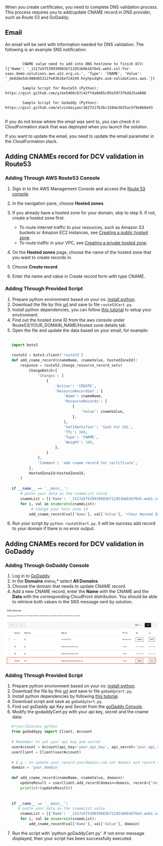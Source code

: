 When you create certificates, you need to complete DNS validation process. This process requires you to add/update CNAME record in DNS provider, such as Route 53 and GoDaddy.

## Email
An email will be sent with information needed for DNS validation. The following is an example SNS notification:

```

        CNAME value need to add into DNS hostzone to finish DCV: [{'Name': '_1317a5f539939083b712d51b6b1676e5.web1.ssl-for-saas.demo.solutions.aws.a2z.org.cn.', 'Type': 'CNAME', 'Value': '_de026e5dc988d65312fe83616ef24249.hnyhpvdqhv.acm-validations.aws.'}]

        Sample Script for Route53 (Python): https://gist.github.com/yike5460/67c42ff4a0405c05e59737bd425a4806

        Sample Script for Godaddy (Python): https://gist.github.com/alvindaiyan/262721fb3bc3284e3635ac5f9e860e93


```

If you do not know where the email was sent to, you can check it in CloudFormation stack that was deployed when you launch the solution. 

If you want to update the email, you need to update the email parameter in the CloudFormation stack. 

## Adding CNAMEs record for DCV validation in Route53

### Adding Through AWS Route53 Console

1. Sign in to the AWS Management Console and access the [Route 53 console](https://console.aws.amazon.com/route53/).
2. In the navigation pane, choose **Hosted zones**.
3. If you already have a hosted zone for your domain, skip to step 5. If not, create a hosted zone first.

    - To route internet traffic to your resources, such as Amazon S3 buckets or Amazon EC2 instances, see [Creating a public hosted zone](https://docs.aws.amazon.com/Route53/latest/DeveloperGuide/CreatingHostedZone.html).
    - To route traffic in your VPC, see [Creating a private hosted zone](https://docs.aws.amazon.com/Route53/latest/DeveloperGuide/hosted-zone-private-creating.html).

4. On the **Hosted zones** page, choose the name of the hosted zone that you want to create records in.
5. Choose **Create record**.
6. Enter the name and value in Create record form with type CNAME.


### Adding Through Provided Script

1. Prepare python environment based on your os: [install python](https://www.python.org/downloads/).
2. Download the file by this [url](https://gist.github.com/yike5460/67c42ff4a0405c05e59737bd425a4806) and save to file `route53Cert.py`.
3. Install python dependencies, you can follow [this tutorial](https://boto3.amazonaws.com/v1/documentation/api/latest/guide/quickstart.html) to setup your environment.
4. Find out the hosted zone ID from the aws console under Route53/YOUR_DOMAIN_NAME/Hosted zone details tab.
5. Open the file and update the data based on your email, for example:


``` python
     
   import boto3
   
   route53 = boto3.client('route53')
   def add_cname_record(cnameName, cnameValue, hostedZoneId):
       response = route53.change_resource_record_sets(
           ChangeBatch={
               'Changes': [
                   {
                       'Action': 'CREATE',
                       'ResourceRecordSet': {
                           'Name': cnameName,
                           'ResourceRecords': [
                               {
                                   'Value': cnameValue,
                               },
                           ],
                           'SetIdentifier': 'SaaS For SSL',
                           'TTL': 300,
                           'Type': 'CNAME',
                           'Weight': 100,
                       },
                   }
               ],
               'Comment': 'add cname record for certificate',
           },
           HostedZoneId=hostedZoneId,
       )
   
   if __name__ == '__main__':
       # paste your data as the cnameList value
       cnameList = [{'Name': '_1317a5f539939083b712d51b6b1676e5.web1.ssl-for-saas.demo.solutions.aws.a2z.org.cn.', 'Type': 'CNAME', 'Value': '_de026e5dc988d65312fe83616ef24249.hnyhpvdqhv.acm-validations.aws.'}]
       for i, val in enumerate(cnameList):
            # change your host zone id
           add_cname_record(val['Name'], val['Value'], '<Your Hosted Zone ID>')
```

6. Run your script by `python route53Cert.py`. it will be success add record to your domain if there is no error output.

## Adding CNAMEs record for DCV validation in GoDaddy

### Adding Through GoDaddy Console

1. Log in to [GoDaddy](https://www.godaddy.com/). 
2. In the **Domains** menu,* select **All Domains**.
3. Choose the domain that needs to update CNAME record.
4. Add a new CNAME record, enter the **Name** with the CNAME and the **Data** with the corresponding CloudFront distribution. You should be able to retrieve both values in the SNS message sent by solution.

![godaddy-cloudfront](../../../images/godaddy-cloudfront.png)


### Adding Through Provided Script

1. Prepare python environment based on your os: [install python](https://www.python.org/downloads/).
2. Download the file by this [url](https://gist.github.com/yike5460/67c42ff4a0405c05e59737bd425a4806) and save to file `goDaddyCert.py`.
3. Install python dependencies by following [this tutorial](https://pypi.org/project/GoDaddyPy/).
4. Download script and save as `goDaddyCert.py`.
5. Find out goDaddy api Key and Secret from the [goDaddy Console](https://developer.godaddy.com/keys).
6. Modify the godaddyCert.py with your api key, secret and the cname data:


``` python
   #!/usr/bin/env python
   from godaddypy import Client, Account
   
   # Remember to set your api key and secret
   userAccount = Account(api_key='your_api_key', api_secret='your_api_secret')
   userClient = Client(userAccount)
   
   # E.g.: to update your_record.yourdomain.com set domain and record to:
   domain = 'your_domain'
   
   def add_cname_record(cnameName, cnameValue, domain):
       updateResult = userClient.add_record(domain=domain, record={'data': cnameValue, 'name':cnameName,'ttl':3600, 'type':'CNAME'})
       print(str(updateResult))
   
   
   if __name__ == '__main__':
      # paste your data as the cnameList value
       cnameList = [{'Name': '_1317a5f539939083b712d51b6b1676e5.web1.ssl-for-saas.demo.solutions.aws.a2z.org.cn.', 'Type': 'CNAME', 'Value': '_de026e5dc988d65312fe83616ef24249.hnyhpvdqhv.acm-validations.aws.'}]
       for i, val in enumerate(cnameList):
           add_cname_record(val['Name'], val['Value'], domain)
```
7. Run the script with 'python goDaddyCert.py'. If not error message displayed, then your script has been successfully executed.





